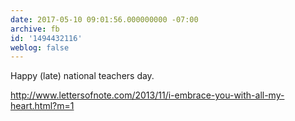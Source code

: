 ```yaml
---
date: 2017-05-10 09:01:56.000000000 -07:00
archive: fb
id: '1494432116'
weblog: false
---
```


Happy (late) national teachers day. 

http://www.lettersofnote.com/2013/11/i-embrace-you-with-all-my-heart.html?m=1
